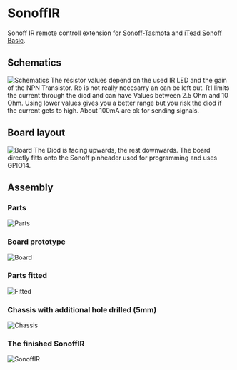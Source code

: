 # SonoffIR
Sonoff IR remote controll extension for [Sonoff-Tasmota](https://github.com/arendst/Sonoff-Tasmota "Sonoff-Tasmota") and [iTead Sonoff Basic](http://sonoff.itead.cc/en/products/sonoff/sonoff-basic).
## Schematics
![Schematics](https://raw.githubusercontent.com/altelch/SonoffIR/master/SonoffIR-Schematics.png)
The resistor values depend on the used IR LED and the gain of the NPN Transistor. Rb is not really necesarry an can be left out. R1 limits the current through the diod and can have Values between 2.5 Ohm and 10 Ohm. Using lower values gives you a better range but you risk the diod if the current gets to high. About 100mA are ok for sending signals.
## Board layout
![Board](https://raw.githubusercontent.com/altelch/SonoffIR/master/SonoffIR-Board.png)
The Diod is facing upwards, the rest downwards. The board directly fitts onto the Sonoff pinheader used for programming and uses GPIO14.
## Assembly
### Parts
![Parts](https://raw.githubusercontent.com/altelch/SonoffIR/master/SonoffIR-parts.jpg)
### Board prototype
![Board](https://raw.githubusercontent.com/altelch/SonoffIR/master/SonoffIR-board.jpg)
### Parts fitted
![Fitted](https://raw.githubusercontent.com/altelch/SonoffIR/master/SonoffIR-fitted.jpg)
### Chassis with additional hole drilled (5mm)
![Chassis](https://raw.githubusercontent.com/altelch/SonoffIR/master/SonoffIR-chassis.jpg)
### The finished SonoffIR
![SonoffIR](https://raw.githubusercontent.com/altelch/SonoffIR/master/SonoffIR.jpg)
